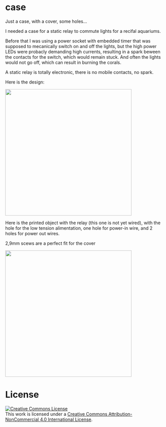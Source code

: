 # case
Just a case, with a cover, some holes...

I needed a case for a static relay to commute lights for a recifal aquariums.

Before that I was using a power socket with embedded timer that was supposed to mecanically switch on and off the lights,
but the high power LEDs were probacly demanding high currents, resulting in a spark beween the contacts for the switch, 
which would remain stuck. And often the lights would not go off, which can result in burning the corals.

A static relay is totally electronic, there is no mobile contacts, no spark.

Here is the design:

<img src="http://adgjm.eu/img/github/case.png" width="400px"/>


Here is the printed object with the relay (this one is not yet wired), with the hole for the low tension alimentation, one hole for power-in wire, and 2 holes 
for power out wires.

2,9mm scews are a perfect fit for the cover

<img src="http://adgjm.eu/img/github/case-1024.jpg" width="400px"/>


# License

<a rel="license" href="http://creativecommons.org/licenses/by-nc/4.0/"><img alt="Creative Commons License" style="border-width:0" src="https://i.creativecommons.org/l/by-nc/4.0/88x31.png" /></a><br />This work is licensed under a <a rel="license" href="http://creativecommons.org/licenses/by-nc/4.0/">Creative Commons Attribution-NonCommercial 4.0 International License</a>.
